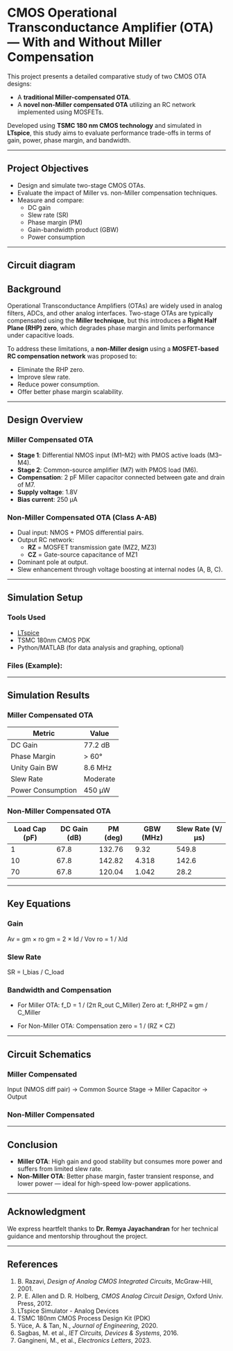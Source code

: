 # CMOS Operational Transconductance Amplifier (OTA) — With and Without Miller Compensation

This project presents a detailed comparative study of two CMOS OTA designs:
- A **traditional Miller-compensated OTA**.
- A **novel non-Miller compensated OTA** utilizing an RC network implemented using MOSFETs.

Developed using **TSMC 180 nm CMOS technology** and simulated in **LTspice**, this study aims to evaluate performance trade-offs in terms of gain, power, phase margin, and bandwidth.

---

##  Project Objectives

- Design and simulate two-stage CMOS OTAs.
- Evaluate the impact of Miller vs. non-Miller compensation techniques.
- Measure and compare:
  - DC gain
  - Slew rate (SR)
  - Phase margin (PM)
  - Gain-bandwidth product (GBW)
  - Power consumption

---
##  Circuit diagram

##  Background

Operational Transconductance Amplifiers (OTAs) are widely used in analog filters, ADCs, and other analog interfaces. Two-stage OTAs are typically compensated using the **Miller technique**, but this introduces a **Right Half Plane (RHP) zero**, which degrades phase margin and limits performance under capacitive loads.

To address these limitations, a **non-Miller design** using a **MOSFET-based RC compensation network** was proposed to:
- Eliminate the RHP zero.
- Improve slew rate.
- Reduce power consumption.
- Offer better phase margin scalability.

---

##  Design Overview

###  Miller Compensated OTA

- **Stage 1**: Differential NMOS input (M1–M2) with PMOS active loads (M3–M4).
- **Stage 2**: Common-source amplifier (M7) with PMOS load (M6).
- **Compensation**: 2 pF Miller capacitor connected between gate and drain of M7.
- **Supply voltage**: 1.8V
- **Bias current**: 250 µA

###  Non-Miller Compensated OTA (Class A-AB)

- Dual input: NMOS + PMOS differential pairs.
- Output RC network:
  - **RZ** = MOSFET transmission gate (MZ2, MZ3)
  - **CZ** = Gate-source capacitance of MZ1
- Dominant pole at output.
- Slew enhancement through voltage boosting at internal nodes (A, B, C).

---

##  Simulation Setup

### Tools Used
- [LTspice](https://www.analog.com/en/design-center/design-tools-and-calculators/ltspice-simulator.html)
- TSMC 180nm CMOS PDK
- Python/MATLAB (for data analysis and graphing, optional)

### Files (Example):

---

##  Simulation Results

###  Miller Compensated OTA

| Metric           | Value       |
|------------------|-------------|
| DC Gain          | 77.2 dB     |
| Phase Margin     | > 60°       |
| Unity Gain BW    | 8.6 MHz     |
| Slew Rate        | Moderate    |
| Power Consumption| 450 µW      |

###  Non-Miller Compensated OTA

| Load Cap (pF) | DC Gain (dB) | PM (deg) | GBW (MHz) | Slew Rate (V/µs) |
|---------------|--------------|----------|-----------|-------------------|
| 1             | 67.8         | 132.76   | 9.32      | 549.8             |
| 10            | 67.8         | 142.82   | 4.318     | 142.6             |
| 70            | 67.8         | 120.04   | 1.042     | 28.2              |

---

##  Key Equations

### Gain
Av = gm × ro
gm = 2 × Id / Vov
ro = 1 / λId



### Slew Rate
SR = I_bias / C_load


### Bandwidth and Compensation
- For Miller OTA:
f_D = 1 / (2π R_out C_Miller)
Zero at: f_RHPZ ≈ gm / C_Miller

- For Non-Miller OTA:
Compensation zero = 1 / (RZ × CZ)



---

##  Circuit Schematics

### Miller Compensated
Input (NMOS diff pair) -> Common Source Stage -> Miller Capacitor -> Output


### Non-Miller Compensated



---

##  Conclusion

- **Miller OTA**: High gain and good stability but consumes more power and suffers from limited slew rate.
- **Non-Miller OTA**: Better phase margin, faster transient response, and lower power — ideal for high-speed low-power applications.

---

##  Acknowledgment

We express heartfelt thanks to **Dr. Remya Jayachandran** for her technical guidance and mentorship throughout the project.

---

##  References

1. B. Razavi, *Design of Analog CMOS Integrated Circuits*, McGraw-Hill, 2001.
2. P. E. Allen and D. R. Holberg, *CMOS Analog Circuit Design*, Oxford Univ. Press, 2012.
3. LTspice Simulator - Analog Devices
4. TSMC 180nm CMOS Process Design Kit (PDK)
5. Yüce, A. & Tan, N., *Journal of Engineering*, 2020.
6. Sagbas, M. et al., *IET Circuits, Devices & Systems*, 2016.
7. Gangineni, M., et al., *Electronics Letters*, 2023.





